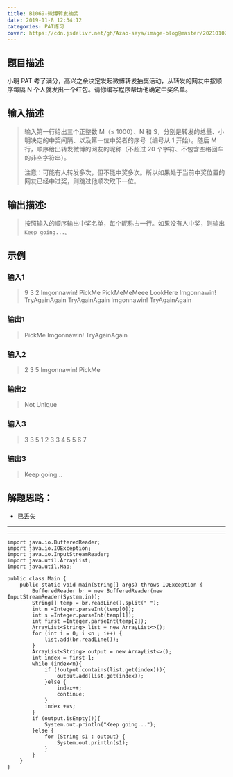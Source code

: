 ```yaml
---
title: B1069-微博转发抽奖
date: 2019-11-8 12:34:12 
categories: PAT练习
cover: https://cdn.jsdelivr.net/gh/Azao-saya/image-blog@master/20210102/id=56732959.5wf0xgo5yxs0.jpg
---
```


## 题目描述 <!--more-->

 小明 PAT 考了满分，高兴之余决定发起微博转发抽奖活动，从转发的网友中按顺序每隔 N 个人就发出一个红包。请你编写程序帮助他确定中奖名单。 

## 输入描述

>    输入第一行给出三个正整数 M（≤ 1000）、N 和 S，分别是转发的总量、小明决定的中奖间隔、以及第一位中奖者的序号（编号从 1 开始）。随后 M 行，顺序给出转发微博的网友的昵称（不超过 20 个字符、不包含空格回车的非空字符串）。
>
>    注意：可能有人转发多次，但不能中奖多次。所以如果处于当前中奖位置的网友已经中过奖，则跳过他顺次取下一位。

## 输出描述:

>    按照输入的顺序输出中奖名单，每个昵称占一行。如果没有人中奖，则输出 `Keep going...`。 

## 示例

### 输入1

> 9 3 2
> Imgonnawin!
> PickMe
> PickMeMeMeee
> LookHere
> Imgonnawin!
> TryAgainAgain
> TryAgainAgain
> Imgonnawin!
> TryAgainAgain

### 输出1

> PickMe
> Imgonnawin!
> TryAgainAgain

### 输入2

> 2 3 5
> Imgonnawin!
> PickMe

### 输出2

> Not Unique

### 输入3

> 3 3 5
> 1 2 3
> 3 4 5
> 5 6 7

### 输出3

> Keep going...

## 解题思路：

- 已丢失

---

---



```
import java.io.BufferedReader;
import java.io.IOException;
import java.io.InputStreamReader;
import java.util.ArrayList;
import java.util.Map;

public class Main {
    public static void main(String[] args) throws IOException {
        BufferedReader br = new BufferedReader(new InputStreamReader(System.in));
        String[] temp = br.readLine().split(" ");
        int n =Integer.parseInt(temp[0]);
        int s =Integer.parseInt(temp[1]);
        int first =Integer.parseInt(temp[2]);
        ArrayList<String> list = new ArrayList<>();
        for (int i = 0; i <n ; i++) {
            list.add(br.readLine());
        }
        ArrayList<String> output = new ArrayList<>();
        int index = first-1;
        while (index<n){
            if (!output.contains(list.get(index))){
                output.add(list.get(index));
            }else {
                index++;
                continue;
            }
            index +=s;
        }
        if (output.isEmpty()){
            System.out.println("Keep going...");
        }else {
            for (String s1 : output) {
                System.out.println(s1);
            }
        }
    }
}
```

